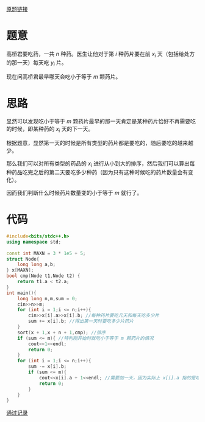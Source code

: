 [原题链接](https://atcoder.jp/contests/abc309/tasks/abc309_c)

# 题意

高桥君要吃药，一共 $n$ 种药。医生让他对于第 $i$ 种药片要在前 $x_i$ 天（包括给处方的那一天）每天吃 $y_i$ 片。

现在问高桥君最早哪天会吃小于等于 $m$ 颗药片。

# 思路

显然可以发现吃小于等于 $m$ 颗药片最早的那一天肯定是某种药片恰好不再需要吃的时候，即某种药的 $x_i$ 天的下一天。

根据题意，显然第一天的时候是所有类型的药片都是要吃的，随后要吃的越来越少。

那么我们可以对所有类型的药品的 $x_i$ 进行从小到大的排序，然后我们可以算出每种药品吃完之后的第二天要吃多少种药（因为只有这种时候吃的药片数量会有变化）。

因而我们判断什么时候药片数量变的小于等于 $m$ 就行了。

# 代码

```cpp
#include<bits/stdc++.h>
using namespace std;
 
const int MAXN = 3 * 1e5 + 5;
struct Node{
    long long a,b;
} x[MAXN];
bool cmp(Node t1,Node t2) {
    return t1.a < t2.a;
}
int main(){
    long long n,m,sum = 0;
    cin>>n>>m;
    for (int i = 1;i <= n;i++){
        cin>>x[i].a>>x[i].b; //每种药片要吃几天和每天吃多少片
        sum += x[i].b; //得出第一天时要吃多少片药片
    }
    sort(x + 1,x + n + 1,cmp); //排序
    if (sum <= m){ //特判刚开始时就吃小于等于 m 颗药片的情况
        cout<<1<<endl;
        return 0;
    }
    for (int i = 1;i <= n;i++){
        sum -= x[i].b;
        if (sum <= m){
            cout<<x[i].a + 1<<endl; //需要加一天，因为实际上 x[i].a 指的是吃某种药的最后一天。
            return 0;
        }
    }
}
```

[通过记录](https://www.luogu.com.cn/record/114811661)